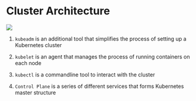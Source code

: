# Cluster Architecture

<img src="https://user-images.githubusercontent.com/6856382/221088155-fbc5c010-6365-426e-bf9e-20f18aa11d72.png"/>

1. `kubeadm` is an additional tool that simplifies the process of setting up a Kubernetes cluster 

2. `kubelet` is an agent that manages the process of running containers on each node

3. `kubectl` is a commandline tool to interact with the cluster

3. `Control Plane` is a series of different services that forms Kubernetes master structure